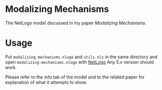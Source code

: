 Modalizing Mechanisms
=====================

The NetLogo model discussed in my paper *Modalizing Mechanisms*. 


# Usage

Put `modalizing-mechanisms.nlogo` and `utils.nls` in the same directory and
open `modalizing-mechanisms.nlogo` with
[NetLogo](http://ccl.northwestern.edu/netlogo/) Any 5.x version should work.

Please refer to the info tab of the model and to the related paper for
explanation of what it attempts to show.
